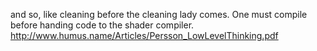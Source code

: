 and so, like cleaning before the cleaning lady comes. One must compile before handing code to the shader compiler. http://www.humus.name/Articles/Persson_LowLevelThinking.pdf